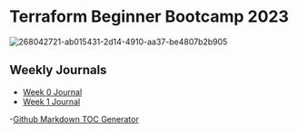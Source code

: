 # Terraform Beginner Bootcamp 2023

![268042721-ab015431-2d14-4910-aa37-be4807b2b905](https://github.com/TrimYmeraga92/terraform-beginner-bootcamp-2023/assets/71897922/2a98d851-37f4-42b3-afd3-b889e14aad76)


## Weekly Journals
- [Week 0 Journal](journal/week0.md)
- [Week 1 Journal](journal/week1.md)


-[Github Markdown TOC Generator](https://ecotrust-canada.github.io/markdown/toc/)





